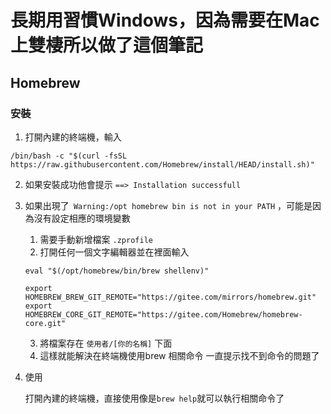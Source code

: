 # 長期用習慣Windows，因為需要在Mac上雙棲所以做了這個筆記

## Homebrew

### 安裝

1. 打開內建的終端機，輸入 

``` /bin/bash -c "$(curl -fsSL https://raw.githubusercontent.com/Homebrew/install/HEAD/install.sh)" ```

2. 如果安裝成功他會提示
```==> Installation successfull```

3. 如果出現了``` Warning:/opt homebrew bin is not in your PATH``` ，可能是因為沒有設定相應的環境變數

	1. 需要手動新增檔案 ```.zprofile```
	2. 打開任何一個文字編輯器並在裡面輸入
	
	```
	eval "$(/opt/homebrew/bin/brew shellenv)"

	export HOMEBREW_BREW_GIT_REMOTE="https://gitee.com/mirrors/homebrew.git"
	export HOMEBREW_CORE_GIT_REMOTE="https://gitee.com/Homebrew/homebrew-core.git"
	```

	3. 將檔案存在 ```使用者/[你的名稱]``` 下面
	4. 這樣就能解決在終端機使用brew 相關命令 一直提示找不到命令的問題了
4. 使用

	打開內建的終端機，直接使用像是```brew help```就可以執行相關命令了
